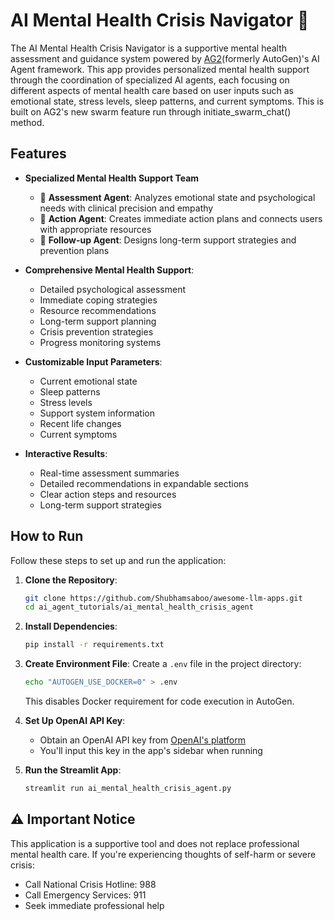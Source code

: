 # AI Mental Health Crisis Navigator 🧠

The AI Mental Health Crisis Navigator is a supportive mental health assessment and guidance system powered by [AG2](https://github.com/ag2ai/ag2?tab=readme-ov-file)(formerly AutoGen)'s AI Agent framework. This app provides personalized mental health support through the coordination of specialized AI agents, each focusing on different aspects of mental health care based on user inputs such as emotional state, stress levels, sleep patterns, and current symptoms. This is built on AG2's new swarm feature run through initiate_swarm_chat() method.

## Features

- **Specialized Mental Health Support Team**
    - 🧠 **Assessment Agent**: Analyzes emotional state and psychological needs with clinical precision and empathy
    - 🎯 **Action Agent**: Creates immediate action plans and connects users with appropriate resources
    - 🔄 **Follow-up Agent**: Designs long-term support strategies and prevention plans

- **Comprehensive Mental Health Support**:
  - Detailed psychological assessment
  - Immediate coping strategies
  - Resource recommendations
  - Long-term support planning
  - Crisis prevention strategies
  - Progress monitoring systems

- **Customizable Input Parameters**:
  - Current emotional state
  - Sleep patterns
  - Stress levels
  - Support system information
  - Recent life changes
  - Current symptoms

- **Interactive Results**: 
   - Real-time assessment summaries
   - Detailed recommendations in expandable sections
   - Clear action steps and resources
   - Long-term support strategies

## How to Run

Follow these steps to set up and run the application:

1. **Clone the Repository**:
   ```bash
   git clone https://github.com/Shubhamsaboo/awesome-llm-apps.git
   cd ai_agent_tutorials/ai_mental_health_crisis_agent
   ```

2. **Install Dependencies**:
   ```bash
   pip install -r requirements.txt
   ```

3. **Create Environment File**:
   Create a `.env` file in the project directory:
   ```bash
   echo "AUTOGEN_USE_DOCKER=0" > .env
   ```
   This disables Docker requirement for code execution in AutoGen.

4. **Set Up OpenAI API Key**:
   - Obtain an OpenAI API key from [OpenAI's platform](https://platform.openai.com)
   - You'll input this key in the app's sidebar when running

5. **Run the Streamlit App**:
   ```bash
   streamlit run ai_mental_health_crisis_agent.py
   ```


## ⚠️ Important Notice

This application is a supportive tool and does not replace professional mental health care. If you're experiencing thoughts of self-harm or severe crisis:

- Call National Crisis Hotline: 988
- Call Emergency Services: 911
- Seek immediate professional help

